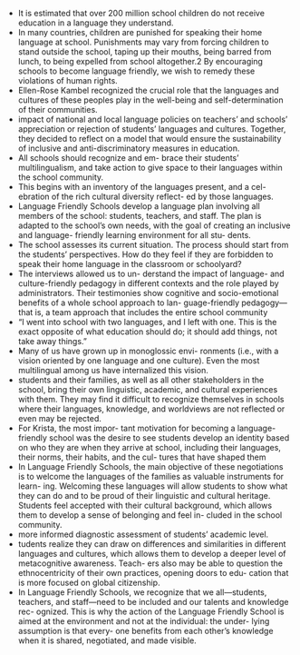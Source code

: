 - It is estimated that over 200 million
school children do not receive education
in a language they understand.
- In many
countries, children are punished for speaking
their home language at school. Punishments
may vary from forcing children to stand
outside the school, taping up their mouths,
being barred from lunch, to being expelled
from school altogether.2 By encouraging
schools to become language friendly, we wish
to remedy these violations of human rights.
- Ellen-Rose Kambel
recognized the crucial role that the languages and cultures of
these peoples play in the well-being and self-determination
of their communities.
-  impact of national and local language policies
on teachers’ and schools’ appreciation or rejection of students’
languages and cultures. Together, they decided to reflect
on a model that would ensure the sustainability of inclusive
and anti-discriminatory measures in education.
- All schools should recognize and em-
brace their students’ multilingualism, and
take action to give space to their languages
within the school community.
- This begins with an
inventory of the languages present, and a cel-
ebration of the rich cultural diversity reflect-
ed by those languages. 
- Language Friendly Schools develop a
language plan involving all members of the
school: students, teachers, and staff. The plan
is adapted to the school’s own needs, with the
goal of creating an inclusive and language-
friendly learning environment for all stu-
dents. 
- The school assesses its current situation. The process
should start from the students’ perspectives. How do they
feel if they are forbidden to speak their home language in
the classroom or schoolyard?
- The interviews allowed us to un-
derstand the impact of language-
and culture-friendly pedagogy in
different contexts and the role
played by administrators. Their
testimonies show cognitive and
socio-emotional benefits of a
whole school approach to lan-
guage-friendly pedagogy—that
is, a team approach that includes
the entire school community
- “I went into school with
two languages, and I left
with one. This is the exact
opposite of what education
should do; it should add
things, not take away things.”
- Many of us
have grown up in monoglossic envi-
ronments (i.e., with a vision oriented
by one language and one culture).
Even the most multilingual among
us have internalized this vision.
- students and their families, as
well as all other stakeholders
in the school, bring their own
linguistic, academic, and cultural
experiences with them. They
may find it difficult to recognize
themselves in schools where
their languages, knowledge, and
worldviews are not reflected or
even may be rejected.
- For Krista, the most impor-
tant motivation for becoming a
language-friendly school was the
desire to see students develop
an identity based on who they
are when they arrive at school,
including their languages, their
norms, their habits, and the cul-
tures that have shaped them
- In Language Friendly
Schools, the main objective of
these negotiations is to welcome
the languages of the families as
valuable instruments for learn-
ing. Welcoming these languages
will allow students to show what
they can do and to be proud
of their linguistic and cultural
heritage. Students feel accepted
with their cultural background,
which allows them to develop a
sense of belonging and feel in-
cluded in the school community.
- more
informed diagnostic assessment
of students’ academic level.
- tudents realize
they can draw on differences and
similarities in different languages
and cultures, which allows them
to develop a deeper level of
metacognitive awareness. Teach-
ers also may be able to question
the ethnocentricity of their own
practices, opening doors to edu-
cation that is more focused on
global citizenship.
- In Language Friendly
Schools, we recognize that we
all—students, teachers, and
staff—need to be included and
our talents and knowledge rec-
ognized. This is why the action
of the Language Friendly School
is aimed at the environment and
not at the individual: the under-
lying assumption is that every-
one benefits from each other’s
knowledge when it is shared,
negotiated, and made visible.